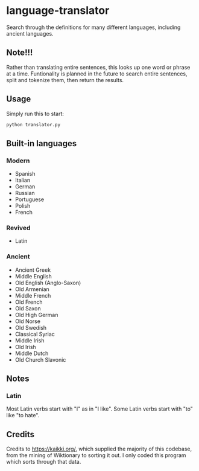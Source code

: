 # language-translator
Search through the definitions for many different languages, including ancient
languages.

## Note!!!
Rather than translating entire sentences, this looks up one word or phrase at
a time. Funtionality is planned in the future to search entire sentences,
split and tokenize them, then return the results.

## Usage
Simply run this to start:

```bash
python translator.py
```

## Built-in languages
### Modern
* Spanish
* Italian
* German
* Russian
* Portuguese
* Polish
* French
### Revived
* Latin
### Ancient
* Ancient Greek
* Middle English
* Old English (Anglo-Saxon)
* Old Armenian
* Middle French
* Old French
* Old Saxon
* Old High German
* Old Norse
* Old Swedish
* Classical Syriac
* Middle Irish
* Old Irish
* Middle Dutch
* Old Church Slavonic

## Notes
### Latin
Most Latin verbs start with "I" as in "I like". Some Latin verbs start with
"to" like "to hate".

## Credits
Credits to https://kaikki.org/, which supplied the majority of this codebase,
from the mining of Wiktionary to sorting it out. I only coded this program
which sorts through that data.
